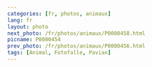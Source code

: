 ```yaml
---
categories: [fr, photos, animaux]
lang: fr
layout: photo
next_photo: /fr/photos/animaux/P0000458.html
picname: P0000454
prev_photo: /fr/photos/animaux/P0000456.html
tags: [Animal, Fotofalle, Pavian]
---
```

